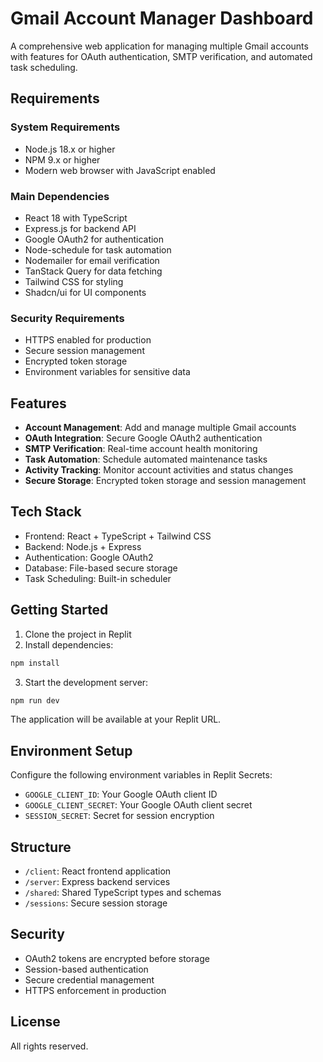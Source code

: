 
# Gmail Account Manager Dashboard

A comprehensive web application for managing multiple Gmail accounts with features for OAuth authentication, SMTP verification, and automated task scheduling.

## Requirements

### System Requirements
- Node.js 18.x or higher
- NPM 9.x or higher
- Modern web browser with JavaScript enabled

### Main Dependencies
- React 18 with TypeScript
- Express.js for backend API
- Google OAuth2 for authentication
- Node-schedule for task automation
- Nodemailer for email verification
- TanStack Query for data fetching
- Tailwind CSS for styling
- Shadcn/ui for UI components

### Security Requirements
- HTTPS enabled for production
- Secure session management
- Encrypted token storage
- Environment variables for sensitive data

## Features

- **Account Management**: Add and manage multiple Gmail accounts
- **OAuth Integration**: Secure Google OAuth2 authentication
- **SMTP Verification**: Real-time account health monitoring
- **Task Automation**: Schedule automated maintenance tasks
- **Activity Tracking**: Monitor account activities and status changes
- **Secure Storage**: Encrypted token storage and session management

## Tech Stack

- Frontend: React + TypeScript + Tailwind CSS
- Backend: Node.js + Express
- Authentication: Google OAuth2
- Database: File-based secure storage
- Task Scheduling: Built-in scheduler

## Getting Started

1. Clone the project in Replit
2. Install dependencies:
```bash
npm install
```
3. Start the development server:
```bash
npm run dev
```

The application will be available at your Replit URL.

## Environment Setup

Configure the following environment variables in Replit Secrets:
- `GOOGLE_CLIENT_ID`: Your Google OAuth client ID
- `GOOGLE_CLIENT_SECRET`: Your Google OAuth client secret
- `SESSION_SECRET`: Secret for session encryption

## Structure

- `/client`: React frontend application
- `/server`: Express backend services
- `/shared`: Shared TypeScript types and schemas
- `/sessions`: Secure session storage

## Security

- OAuth2 tokens are encrypted before storage
- Session-based authentication
- Secure credential management
- HTTPS enforcement in production

## License

All rights reserved.
